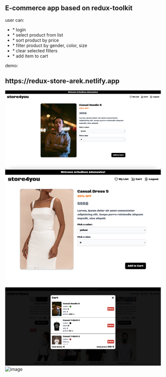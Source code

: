 <h2>E-commerce app based on redux-toolkit</h2>
user can:

<ul>
<li>* login</li>
<li>* select product from list</li>
<li>* sort product by price</li>
<li>* filter product by gender, color, size</li>
<li> * clear selected filters</li>
<li> * add item to cart</li>
</ul>

demo:

<h2>https://redux-store-arek.netlify.app</h2>
<img width="600" alt="image" src="./src/assets/images/Store1.png">
<br>
<img width="600" alt="image" src="./src/assets/images/Store3.png">
<br>
<img width="600" alt="image" src="./src/assets/images/Store2.png">
<br>
<img width="600" alt="image" src="./src/assets/images/Store4.png">
<br>

